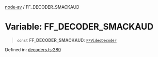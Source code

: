 [node-av](../globals.md) / FF\_DECODER\_SMACKAUD

# Variable: FF\_DECODER\_SMACKAUD

> `const` **FF\_DECODER\_SMACKAUD**: [`FFVideoDecoder`](../type-aliases/FFVideoDecoder.md)

Defined in: [decoders.ts:280](https://github.com/seydx/av/blob/f8631fc881b394300b1479f511d55cf1c370a87f/src/constants/decoders.ts#L280)
